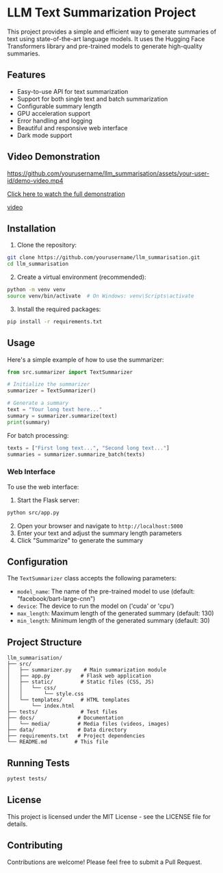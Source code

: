 # LLM Text Summarization Project

This project provides a simple and efficient way to generate summaries of text using state-of-the-art language models. It uses the Hugging Face Transformers library and pre-trained models to generate high-quality summaries.

## Features

- Easy-to-use API for text summarization
- Support for both single text and batch summarization
- Configurable summary length
- GPU acceleration support
- Error handling and logging
- Beautiful and responsive web interface
- Dark mode support

## Video Demonstration

https://github.com/yourusername/llm_summarisation/assets/your-user-id/demo-video.mp4

[Click here to watch the full demonstration ](docs/media/demo.mp4)

[video](docs/media/demo.mov)

## Installation

1. Clone the repository:

```bash
git clone https://github.com/yourusername/llm_summarisation.git
cd llm_summarisation
```

2. Create a virtual environment (recommended):

```bash
python -m venv venv
source venv/bin/activate  # On Windows: venv\Scripts\activate
```

3. Install the required packages:

```bash
pip install -r requirements.txt
```

## Usage

Here's a simple example of how to use the summarizer:

```python
from src.summarizer import TextSummarizer

# Initialize the summarizer
summarizer = TextSummarizer()

# Generate a summary
text = "Your long text here..."
summary = summarizer.summarize(text)
print(summary)
```

For batch processing:

```python
texts = ["First long text...", "Second long text..."]
summaries = summarizer.summarize_batch(texts)
```

### Web Interface

To use the web interface:

1. Start the Flask server:

```bash
python src/app.py
```

2. Open your browser and navigate to `http://localhost:5000`
3. Enter your text and adjust the summary length parameters
4. Click "Summarize" to generate the summary

## Configuration

The `TextSummarizer` class accepts the following parameters:

- `model_name`: The name of the pre-trained model to use (default: "facebook/bart-large-cnn")
- `device`: The device to run the model on ('cuda' or 'cpu')
- `max_length`: Maximum length of the generated summary (default: 130)
- `min_length`: Minimum length of the generated summary (default: 30)

## Project Structure

```
llm_summarisation/
├── src/
│   ├── summarizer.py    # Main summarization module
│   ├── app.py          # Flask web application
│   ├── static/         # Static files (CSS, JS)
│   │   └── css/
│   │       └── style.css
│   └── templates/      # HTML templates
│       └── index.html
├── tests/              # Test files
├── docs/              # Documentation
│   └── media/         # Media files (videos, images)
├── data/              # Data directory
├── requirements.txt   # Project dependencies
└── README.md         # This file
```

## Running Tests

```bash
pytest tests/
```

## License

This project is licensed under the MIT License - see the LICENSE file for details.

## Contributing

Contributions are welcome! Please feel free to submit a Pull Request.
